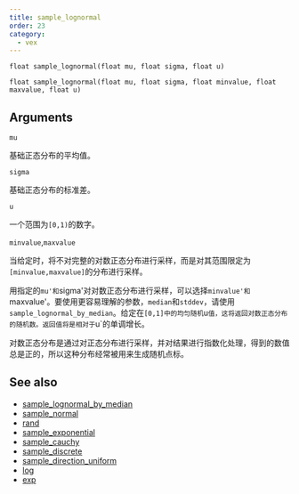 ```yaml
---
title: sample_lognormal
order: 23
category:
  - vex
---
```


`float sample_lognormal(float mu, float sigma, float u)`

`float sample_lognormal(float mu, float sigma, float minvalue, float maxvalue, float u)`

## Arguments

`mu`

基础正态分布的平均值。

`sigma`

基础正态分布的标准差。

`u`

一个范围为`[0,1)`的数字。

`minvalue`,`maxvalue`

当给定时，将不对完整的对数正态分布进行采样，而是对其范围限定为`[minvalue,maxvalue]`的分布进行采样。

用指定的`mu'和`sigma'对对数正态分布进行采样，可以选择`minvalue'和`maxvalue'。要使用更容易理解的参数，`median`和`stddev`，请使用`sample_lognormal_by_median`。给定在`[0,1]中的均匀随机`u`值，这将返回对数正态分布的随机数。返回值将是相对于`u`的单调增长。

对数正态分布是通过对正态分布进行采样，并对结果进行指数化处理，得到的数值总是正的，所以这种分布经常被用来生成随机点标。

## See also

- [sample_lognormal_by_median](sample_lognormal_by_median.html)
- [sample_normal](sample_normal.html)
- [rand](rand.html)
- [sample_exponential](sample_exponential.html)
- [sample_cauchy](sample_cauchy.html)
- [sample_discrete](sample_discrete.html)
- [sample_direction_uniform](sample_direction_uniform.html)
- [log](log.html)
- [exp](exp.html)
